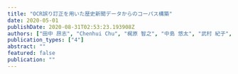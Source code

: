 ```yaml
---
title: "OCR誤り訂正を⽤いた歴史新聞データからのコーパス構築"
date: 2020-05-01
publishDate: 2020-08-31T02:53:23.193908Z
authors: ["⽥中 昂志", "Chenhui Chu", "梶原 智之", "中島 悠太", "武村 紀⼦", "⻑原 ⼀", "藤川 隆男"]
publication_types: ["4"]
abstract: ""
featured: false
publication: ""
---
```


